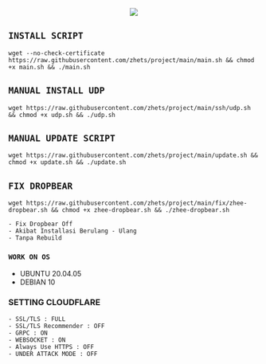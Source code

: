 <p align="center">
<img src="https://readme-typing-svg.herokuapp.com?color=%2336BCF7&center=true&vCenter=true&lines=SCRIPT+ㅤ+TUNNEL+ +BY+ㅤ+FV+ +STORE" />
</p>

## `INSTALL SCRIPT`
<pre><code>wget --no-check-certificate https://raw.githubusercontent.com/zhets/project/main/main.sh && chmod +x main.sh && ./main.sh
</code></pre>

## `MANUAL INSTALL UDP`
<pre><code>wget https://raw.githubusercontent.com/zhets/project/main/ssh/udp.sh && chmod +x udp.sh && ./udp.sh
</code></pre>

## `MANUAL UPDATE SCRIPT`
<pre><code>wget https://raw.githubusercontent.com/zhets/project/main/update.sh && chmod +x update.sh && ./update.sh</code></pre>

## `FIX DROPBEAR`
<pre><code>wget https://raw.githubusercontent.com/zhets/project/main/fix/zhee-dropbear.sh && chmod +x zhee-dropbear.sh && ./zhee-dropbear.sh</code></pre>

```
- Fix Dropbear Off
- Akibat Installasi Berulang - Ulang
- Tanpa Rebuild
```

### `WORK ON OS`
- UBUNTU 20.04.05
- DEBIAN 10

### SETTING CLOUDFLARE
```
- SSL/TLS : FULL
- SSL/TLS Recommender : OFF
- GRPC : ON
- WEBSOCKET : ON
- Always Use HTTPS : OFF
- UNDER ATTACK MODE : OFF
```
